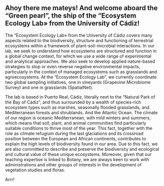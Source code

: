 ## Ahoy there me mateys! And welcome aboard the “Green pearl”, the ship of the “Ecosystem Ecology Lab» from the University of Cádiz!

The “Ecosystem Ecology Lab» from the University of Cádiz covers many aspects related to the biodiversity, structure and functioning of terrestrial ecosystems within a framework of plant-soil-microbial interactions. In our lab, we seek to understand how ecosystems are structured and function in a global change context, for which we use a wide range of experimental and analytical approaches. We also seek to develop applied nature-based strategies to stop or even reverse negative environmental impacts, particularly in the context of managed ecosystems such as grasslands and agroecosystems. At the “Ecosystem Ecology Lab”, we currently coordinate two global sampling initiatives, one in vineyards (Grapevine Microbiome Survey) and one in grasslands (SpatialNet).

The lab is based in Puerto Real, Cádiz, literally next to the “Natural Park of the Bay of Cádiz”, and thus surrounded by a wealth of species-rich ecosystem types such as marshes, seasonally flooded grasslands, and Mediterranean forests and shrublands. And the Atlantic Ocean. The climate of our region is oceanic Mediterranean, with mild winters and summers, which means that soil, plant, and animal communities find particularly suitable conditions to thrive most of the year. This fact, together with the role as climate refugium during the last glaciations and its crossroad position between the European and African continents, contributes to explain the high levels of biodiversity found in our area. Due to this fact, we are also committed to describe and preserve the biodiversity and ecological and cultural value of these unique ecosystems. Moreover, given that our teaching expertise is linked to Botany, we are always keen to work with administrations and other groups of interests in the development of vegetation studies and floras.

Arrr!

